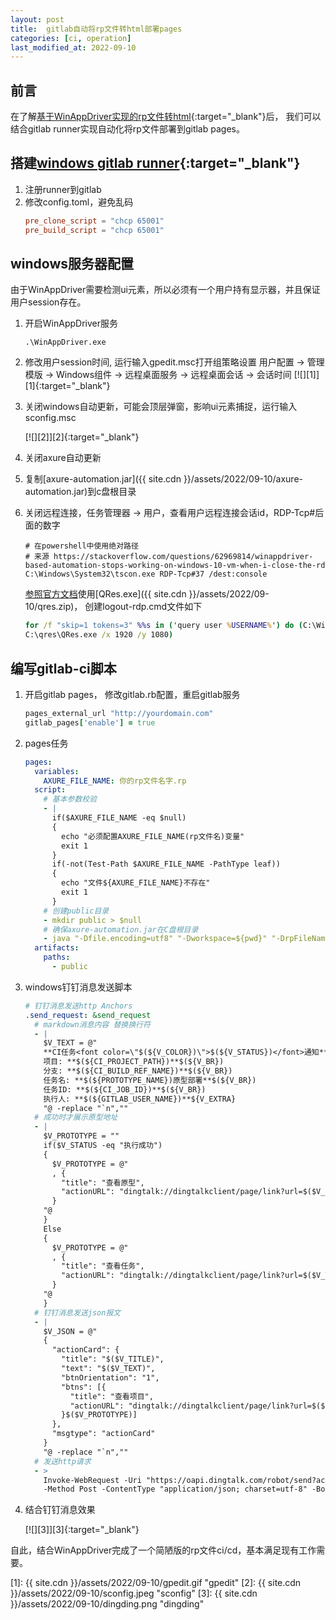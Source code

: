 ```yaml
---
layout: post
title:  gitlab自动将rp文件转html部署pages
categories: [ci, operation]
last_modified_at: 2022-09-10
---
```


## 前言
在了解[基于WinAppDriver实现的rp文件转html](./2022-09-02-windows-app-driver-axure.md){:target="_blank"}后，
我们可以结合gitlab runner实现自动化将rp文件部署到gitlab pages。

## 搭建[windows gitlab runner](https://docs.gitlab.com/runner/install/windows.html){:target="_blank"}

1. 注册runner到gitlab
2. 修改config.toml，避免乱码
    ```toml
    pre_clone_script = "chcp 65001"
    pre_build_script = "chcp 65001"
    ```

## windows服务器配置

由于WinAppDriver需要检测ui元素，所以必须有一个用户持有显示器，并且保证用户session存在。

1. 开启WinAppDriver服务
    ```shell
    .\WinAppDriver.exe
    ```
2. 修改用户session时间, 运行输入gpedit.msc打开组策略设置
   用户配置 -> 管理模版 -> Windows组件 -> 远程桌面服务 -> 远程桌面会话 -> 会话时间
   [![][1]][1]{:target="_blank"}

3. 关闭windows自动更新，可能会顶层弹窗，影响ui元素捕捉，运行输入sconfig.msc

   [![][2]][2]{:target="_blank"}

4. 关闭axure自动更新
5. 复制[axure-automation.jar]({{ site.cdn }}/assets/2022/09-10/axure-automation.jar)到c盘根目录
6. 关闭远程连接，任务管理器 -> 用户，查看用户远程连接会话id，RDP-Tcp#后面的数字
    ```shell
    # 在powershell中使用绝对路径
    # 来源 https://stackoverflow.com/questions/62969814/winappdriver-based-automation-stops-working-on-windows-10-vm-when-i-close-the-rd
    C:\Windows\System32\tscon.exe RDP-Tcp#37 /dest:console
    ```
    [参照官方文档](https://github.com/microsoft/WinAppDriver/blob/master/Docs/RunningOnRemoteMachine.md)使用[QRes.exe]({{ site.cdn }}/assets/2022/09-10/qres.zip)，
    创建logout-rdp.cmd文件如下
    ```cmd
    for /f "skip=1 tokens=3" %%s in ('query user %USERNAME%') do (C:\Windows\System32\tscon.exe %%s /dest:console 
    C:\qres\QRes.exe /x 1920 /y 1080)
    ```

## 编写gitlab-ci脚本

1. 开启gitlab pages， 修改gitlab.rb配置，重启gitlab服务
    ```ruby
    pages_external_url "http://yourdomain.com"
    gitlab_pages['enable'] = true
    ```
3. pages任务
    ```yaml
    pages:
      variables:
        AXURE_FILE_NAME: 你的rp文件名字.rp
      script:
        # 基本参数校验
        - |
          if($AXURE_FILE_NAME -eq $null) 
          {
            echo "必须配置AXURE_FILE_NAME(rp文件名)变量"
            exit 1
          }
          if(-not(Test-Path $AXURE_FILE_NAME -PathType leaf))
          {
            echo "文件${AXURE_FILE_NAME}不存在"
            exit 1
          }
        # 创建public目录
        - mkdir public > $null
        # 确保axure-automation.jar在C盘根目录
        - java "-Dfile.encoding=utf8" "-Dworkspace=${pwd}" "-DrpFileName=${AXURE_FILE_NAME}" -jar C:\axure-automation.jar
      artifacts:
        paths:
          - public
    ```
4. windows钉钉消息发送脚本

    ```yaml
    # 钉钉消息发送http Anchors
    .send_request: &send_request
      # markdown消息内容 替换换行符
      - |
        $V_TEXT = @"
        **CI任务<font color=\"$(${V_COLOR})\">$(${V_STATUS})</font>通知**$(${V_BR})
        项目: **$(${CI_PROJECT_PATH})**$(${V_BR})
        分支: **$(${CI_BUILD_REF_NAME})**$(${V_BR})
        任务名: **$(${PROTOTYPE_NAME})原型部署**$(${V_BR})
        任务ID: **$(${CI_JOB_ID})**$(${V_BR})
        执行人: **$(${GITLAB_USER_NAME})**${V_EXTRA}
        "@ -replace "`n",""
      # 成功时才展示原型地址
      - |
        $V_PROTOTYPE = ""
        if($V_STATUS -eq "执行成功")
        {
          $V_PROTOTYPE = @"
          , {
            "title": "查看原型",
            "actionURL": "dingtalk://dingtalkclient/page/link?url=$($V_PAGES_URL)&pc_slide=false"
          }
        "@
        } 
        Else 
        {
          $V_PROTOTYPE = @"
          , {
            "title": "查看任务",
            "actionURL": "dingtalk://dingtalkclient/page/link?url=$($V_TASK_URL)&pc_slide=false"
          }
        "@
        }
      # 钉钉消息发送json报文
      - |
        $V_JSON = @"
        {
          "actionCard": {
            "title": "$($V_TITLE)",
            "text": "$($V_TEXT)",
            "btnOrientation": "1",
            "btns": [{
              "title": "查看项目",
              "actionURL": "dingtalk://dingtalkclient/page/link?url=$($V_PROJECT_URL)&pc_slide=false"
            }$($V_PROTOTYPE)]
          },
          "msgtype": "actionCard"
        }
        "@ -replace "`n",""
      # 发送http请求
      - >
        Invoke-WebRequest -Uri "https://oapi.dingtalk.com/robot/send?access_token=$DINGTALK_ACCESS_TOKEN"
        -Method Post -ContentType "application/json; charset=utf-8" -Body "$V_JSON" -UseBasicParsing
    ```
5. 结合钉钉消息效果

    [![][3]][3]{:target="_blank"}

自此，结合WinAppDriver完成了一个简陋版的rp文件ci/cd，基本满足现有工作需要。

[1]: {{ site.cdn }}/assets/2022/09-10/gpedit.gif "gpedit"
[2]: {{ site.cdn }}/assets/2022/09-10/sconfig.jpeg "sconfig"
[3]: {{ site.cdn }}/assets/2022/09-10/dingding.png "dingding"